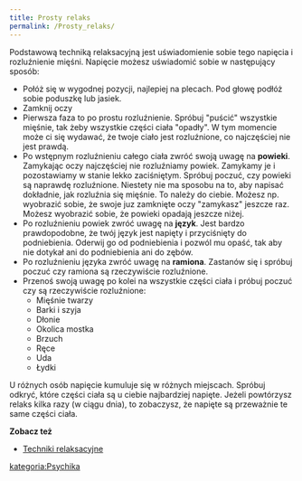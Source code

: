 ```yaml
---
title: Prosty relaks
permalink: /Prosty_relaks/
---
```


Podstawową techniką relaksacyjną jest uświadomienie sobie tego napięcia i rozluźnienie mięśni. Napięcie możesz uświadomić sobie w następujący sposób:

-   Połóż się w wygodnej pozycji, najlepiej na plecach. Pod głowę podłóż sobie poduszkę lub jasiek.
-   Zamknij oczy
-   Pierwsza faza to po prostu rozluźnienie. Spróbuj "puścić" wszystkie mięśnie, tak żeby wszystkie części ciała "opadły". W tym momencie może ci się wydawać, że twoje ciało jest rozluźnione, co najczęściej nie jest prawdą.
-   Po wstępnym rozluźnieniu całego ciała zwróć swoją uwagę na **powieki**. Zamykając oczy najczęściej nie rozluźniamy powiek. Zamykamy je i pozostawiamy w stanie lekko zaciśniętym. Spróbuj poczuć, czy powieki są naprawdę rozluźnione. Niestety nie ma sposobu na to, aby napisać dokładnie, jak rozluźnia się mięśnie. To należy do ciebie. Możesz np. wyobrazić sobie, że swoje juz zamknięte oczy "zamykasz" jeszcze raz. Możesz wyobrazić sobie, że powieki opadają jeszcze niżej.
-   Po rozluźnieniu powiek zwróć uwagę na **język**. Jest bardzo prawdopodobne, że twój język jest napięty i przyciśnięty do podniebienia. Oderwij go od podniebienia i pozwól mu opaść, tak aby nie dotykał ani do podniebienia ani do zębów.
-   Po rozluźnieniu języka zwróć uwagę na **ramiona**. Zastanów się i spróbuj poczuć czy ramiona są rzeczywiście rozluźnione.
-   Przenoś swoją uwagę po kolei na wszystkie części ciała i próbuj poczuć czy są rzeczywiście rozluźnione:
    -   Mięśnie twarzy
    -   Barki i szyja
    -   Dłonie
    -   Okolica mostka
    -   Brzuch
    -   Ręce
    -   Uda
    -   Łydki

U różnych osób napięcie kumuluje się w różnych miejscach. Spróbuj odkryć, które części ciała są u ciebie najbardziej napięte. Jeżeli powtórzysz relaks kilka razy (w ciągu dnia), to zobaczysz, że napięte są przeważnie te same części ciała.

**Zobacz też**

-   [Techniki relaksacyjne](/atopedia/Techniki_relaksacyjne "wikilink")

[kategoria:Psychika](/atopedia/kategoria:Psychika "wikilink")